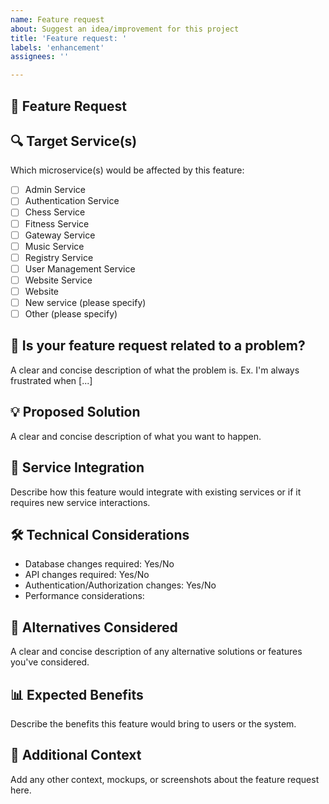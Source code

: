 ```yaml
---
name: Feature request
about: Suggest an idea/improvement for this project
title: 'Feature request: '
labels: 'enhancement'
assignees: ''

---
```


## 🚀 Feature Request

## 🔍 Target Service(s)
Which microservice(s) would be affected by this feature:
- [ ] Admin Service
- [ ] Authentication Service
- [ ] Chess Service
- [ ] Fitness Service
- [ ] Gateway Service
- [ ] Music Service
- [ ] Registry Service
- [ ] User Management Service
- [ ] Website Service
- [ ] Website
- [ ] New service (please specify)
- [ ] Other (please specify)

## 🔄 Is your feature request related to a problem?
A clear and concise description of what the problem is. Ex. I'm always frustrated when [...] 

## 💡 Proposed Solution
A clear and concise description of what you want to happen.

## 🔄 Service Integration
Describe how this feature would integrate with existing services or if it requires new service interactions.

## 🛠️ Technical Considerations
- Database changes required: Yes/No
- API changes required: Yes/No
- Authentication/Authorization changes: Yes/No
- Performance considerations: 

## 🔄 Alternatives Considered
A clear and concise description of any alternative solutions or features you've considered.

## 📊 Expected Benefits
Describe the benefits this feature would bring to users or the system.

## 📝 Additional Context
Add any other context, mockups, or screenshots about the feature request here.
